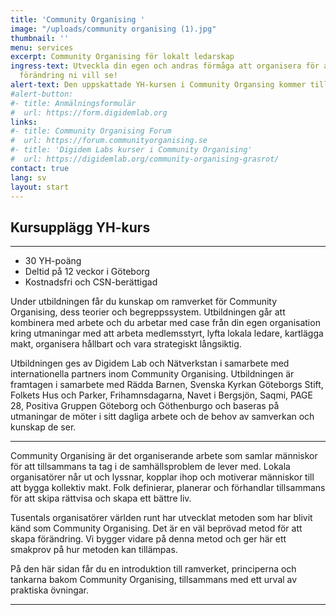 ```yaml
---
title: 'Community Organising '
image: "/uploads/community organising (1).jpg"
thumbnail: ''
menu: services
excerpt: Community Organising för lokalt ledarskap
ingress-text: Utveckla din egen och andras förmåga att organisera för att skapa den
  förändring ni vill se!
alert-text: Den uppskattade YH-kursen i Community Organsing kommer tillbaka i höst. Fortbildningskursen är skräddarsydd för dig med erfarenhet och passion för samhällsförbättring. Kursen ger nya verktyg och vässar dina nuvarande med skarpa föreläsare. Mer information kommer snart!
#alert-button:
#- title: Anmälningsformulär
#  url: https://form.digidemlab.org
links:
#- title: Community Organising Forum
#  url: https://forum.communityorganising.se
#- title: 'Digidem Labs kurser i Community Organising'
#  url: https://digidemlab.org/community-organising-grasrot/
contact: true
lang: sv
layout: start
---
```


## Kursupplägg YH-kurs

---

* 30 YH-poäng
* Deltid på 12 veckor i Göteborg
* Kostnadsfri och CSN-berättigad
<!-- * 1 oktober - 22 december 2024 -->

Under utbildningen får du kunskap om ramverket för Community Organising, dess teorier och begreppssystem. Utbildningen går att kombinera med arbete och du arbetar med case från din egen organisation kring utmaningar med att arbeta medlemsstyrt, lyfta lokala ledare, kartlägga makt, organisera hållbart och vara strategiskt långsiktig.

Utbildningen ges av Digidem Lab och Nätverkstan i samarbete med internationella partners inom Community Organising. Utbildningen är framtagen i samarbete med Rädda Barnen, Svenska Kyrkan Göteborgs Stift, Folkets Hus och Parker, Frihamnsdagarna, Navet i Bergsjön, Saqmi, PAGE 28, Positiva Gruppen Göteborg och Göthenburgo och baseras på utmaningar de möter i sitt dagliga arbete och de behov av samverkan och kunskap de ser.

* * *


Community Organising är det organiserande arbete som
samlar människor för att tillsammans ta tag i de
samhällsproblem de lever med. Lokala organisatörer
når ut och lyssnar, kopplar ihop och motiverar
människor till att bygga kollektiv makt. Folk
definierar, planerar och förhandlar tillsammans för
att skipa rättvisa och skapa ett bättre liv.

Tusentals organisatörer världen runt har utvecklat
metoden som har blivit känd som Community Organising.
Det är en väl beprövad metod för att skapa
förändring. Vi bygger vidare på denna metod och ger
här ett smakprov på hur metoden kan tillämpas.

På den här sidan får du en introduktion till
ramverket, principerna och tankarna bakom Community
Organising, tillsammans med ett urval av praktiska
övningar.

---
